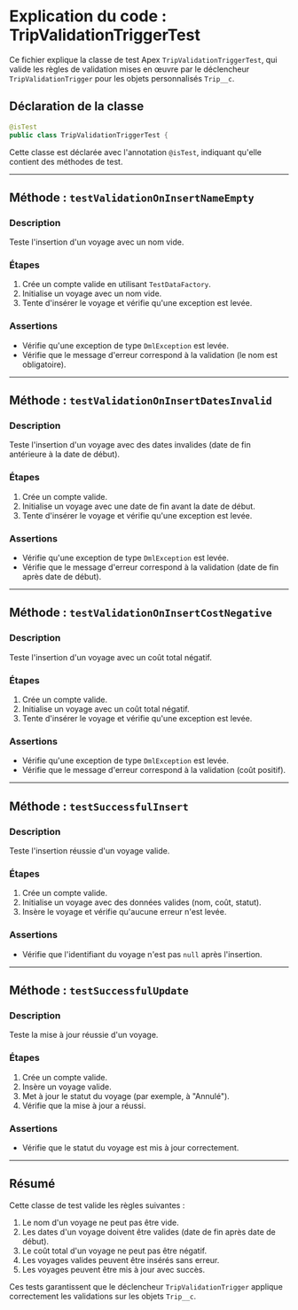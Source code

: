 # Explication du code : TripValidationTriggerTest

Ce fichier explique la classe de test Apex `TripValidationTriggerTest`, qui valide les règles de validation mises en œuvre par le déclencheur `TripValidationTrigger` pour les objets personnalisés `Trip__c`.

## Déclaration de la classe
```java
@isTest
public class TripValidationTriggerTest {
```
Cette classe est déclarée avec l'annotation `@isTest`, indiquant qu'elle contient des méthodes de test.

---

## Méthode : `testValidationOnInsertNameEmpty`
### Description
Teste l'insertion d'un voyage avec un nom vide.

### Étapes
1. Crée un compte valide en utilisant `TestDataFactory`.
2. Initialise un voyage avec un nom vide.
3. Tente d'insérer le voyage et vérifie qu'une exception est levée.

### Assertions
- Vérifie qu'une exception de type `DmlException` est levée.
- Vérifie que le message d'erreur correspond à la validation (le nom est obligatoire).

---

## Méthode : `testValidationOnInsertDatesInvalid`
### Description
Teste l'insertion d'un voyage avec des dates invalides (date de fin antérieure à la date de début).

### Étapes
1. Crée un compte valide.
2. Initialise un voyage avec une date de fin avant la date de début.
3. Tente d'insérer le voyage et vérifie qu'une exception est levée.

### Assertions
- Vérifie qu'une exception de type `DmlException` est levée.
- Vérifie que le message d'erreur correspond à la validation (date de fin après date de début).

---

## Méthode : `testValidationOnInsertCostNegative`
### Description
Teste l'insertion d'un voyage avec un coût total négatif.

### Étapes
1. Crée un compte valide.
2. Initialise un voyage avec un coût total négatif.
3. Tente d'insérer le voyage et vérifie qu'une exception est levée.

### Assertions
- Vérifie qu'une exception de type `DmlException` est levée.
- Vérifie que le message d'erreur correspond à la validation (coût positif).

---

## Méthode : `testSuccessfulInsert`
### Description
Teste l'insertion réussie d'un voyage valide.

### Étapes
1. Crée un compte valide.
2. Initialise un voyage avec des données valides (nom, coût, statut).
3. Insère le voyage et vérifie qu'aucune erreur n'est levée.

### Assertions
- Vérifie que l'identifiant du voyage n'est pas `null` après l'insertion.

---

## Méthode : `testSuccessfulUpdate`
### Description
Teste la mise à jour réussie d'un voyage.

### Étapes
1. Crée un compte valide.
2. Insère un voyage valide.
3. Met à jour le statut du voyage (par exemple, à "Annulé").
4. Vérifie que la mise à jour a réussi.

### Assertions
- Vérifie que le statut du voyage est mis à jour correctement.

---

## Résumé
Cette classe de test valide les règles suivantes :
1. Le nom d'un voyage ne peut pas être vide.
2. Les dates d'un voyage doivent être valides (date de fin après date de début).
3. Le coût total d'un voyage ne peut pas être négatif.
4. Les voyages valides peuvent être insérés sans erreur.
5. Les voyages peuvent être mis à jour avec succès.

Ces tests garantissent que le déclencheur `TripValidationTrigger` applique correctement les validations sur les objets `Trip__c`.
